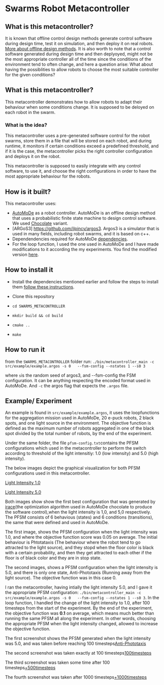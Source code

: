 # Swarms Robot Metacontroller

## What is this metacontroller?

It is known that offline control design methods generate control software during design time, test it on simulation, and then deploy it on real robots. [More about offline design methods](https://www.frontiersin.org/articles/10.3389/frobt.2019.00059/full). It is also worth to note that a control software generated during design time and then deplyoyed, might not be the most appropriate controller all of the time since the conditions of the environment tend to often change, and here a question arise: What about having the possiblities to allow robots to choose the most suitable controller for the given conditions? 


## What is this metacontroller?

This metacontroller demonstrates how to allow robots to adapt their behaviour when some conditions change. It is supposed to be deloyed on each robot in the swarm.

### What is the idea?

This metacontroller uses a pre-generated software control for the robot swarms, store them in a file that will be stored on each robot, and during runtime, it monitors if certain conditions exceed a predefined threshold, and if it is the case, the metacontroller picks the right controller configuration and deploys it on the robot. 

This metacontroller is supposed to easily integrate with any control software, to use it, and choose the right configurations in order to have the most appropriate behaviour for the robots.

## How is it built?

This metacontroller uses:
- [AutoMoDe](https://github.com/demiurge-project/ARGoS3-AutoMoDe) as a robot controller. AutoMoDe is an offline design method that uses a probabilistic finite state machine to design control software. We used [Chocolate](https://iridia.ulb.ac.be/IridiaTrSeries/rev/IridiaTr2014-015r003.pdf) variant.
- [ARGoS3] https://github.com/ilpincy/argos3. Argos3 is a simulator that is used in many fields, including robot swarms, and it is based on c++.
- Dependendencies required for AutoMoDe [dependencies](https://iridia.ulb.ac.be/wiki/Getting_started_for_Demiurge).
- For the loop function, I used the one used in AutoMoDe and I have made modifications to it according the my experiments. You find the modified version [here](https://github.com/FahimaGold/experiments-loop-functions).

## How to install it

- Install the dependencies mentioned earlier and follow the steps to install them [follow these instructions](https://iridia.ulb.ac.be/wiki/Getting_started_for_Demiurge).

- Clone this repository
- `cd SWARMS_METACONTROLLER`
- `mkdir build && cd build`
- `cmake ..`
- `make`

## How to run it

from the `SWARMS_METACONTROLLER` folder run:
`./bin/metacontroller_main -c src/example/example.argos -s 0   --fsm-config --nstates 1 --s0 3`

where `s`is the random seed of argos3, and --fsm-config the FSM configuration. It can be anything respecting the encoded format used in AutoMoDe. And `-c` the argos flag that expects the `.argos` file.

## Example/ Experiment

An example is found in `src/example/example.argos`, it uses the loopfunctions for the aggregation mission used in AutoMoDe, 20 e-puck robots, 2 black spots, and one light source in the environment. The objective function is defined as the maximum number of robots aggregated in one of the black spot divided by the total number of robots, by the end of the experiment.

Under the same folder, the file `pfsm-config.txt`contains the PFSM configurations which used in the metacontroller to perform the switch according to threshold of the light intensitiy: 1.0 (low intensity) and 5.0 (high intensity). 

The below images depict the graphical visualization for both PFSM configurations used in this metacontroller.

[Light Intensity 1.0](./img/aggregation_cngID_31291light_0.1.png)

[Light Intensity 5.0](./img/aggregation_configID3_light_5.0.png)

Both images show show the first best configuration that was generated by [irace](https://mlopez-ibanez.github.io/irace/)(the optimization algorithm used in AutoMoDe chocolate to produce the software control),when the light intensity is 1,0, and 5,0 respectively. The PFSM consists of 6 behavious (states) and 6 conditions (transitions), the same that were defined and used in AutoMoDe. 

The first image, shows the PFSM configuration when the light intensity was 1.0, and where the objective function score was 0.05 on average. The initial behaviour is Phtotataxis (The behaviour where the robot tend to go attracted to the light source), and they stopd when the floor color is black with a certain probability, and then they get attracted to each other if the floor is of black color and they are in stop state.

The second images, shows a PFSM configuration when the light intensity is 5.0, and there is only one state, Anti-Phototaxis (Running away from the light source). The objective function was in this case 0.

I ran the metacontroller, having intially the light intensity 5.0, and I gave it the appropriate PFSM configuration: `./bin/metacontroller_main -c src/example/example.argos -s 0   --fsm-config --nstates 1 --s0 3`. In the loop function, I handled the change of the light intensity to 1.0, after 100 timesteps from the start of the experiment. By the end of the experiment, the objective function was **0.1** on average, which means much better than running the same PFSM all along the experiment. In other words, choosing the appropriate PFSM when the light intensity changed, allowed to increase the objective function. 

The first screenshot shows the PFSM generated when the light intensity was 5.0, and was taken before reaching 100 timesteps[Anti-Phototaxis](./img/63timesteps.png)

The second screenshot was taken exactly at 100 timesteps[100timesteps](./img/100timesteps.png)


The third screenshot was taken some time after 100 timesteps[+500timesteps](./img/500timesteps.png)

The fourth screenshot was taken after 1000 timesteps[+1000timesteps](./img/1000timesteps.png)